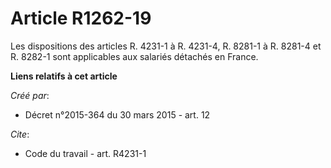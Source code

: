 # Article R1262-19

Les dispositions des articles R. 4231-1 à R. 4231-4, R. 8281-1 à R. 8281-4 et R. 8282-1 sont applicables aux salariés
détachés en France.

**Liens relatifs à cet article**

_Créé par_:

  - Décret n°2015-364 du 30 mars 2015 - art. 12

_Cite_:

  - Code du travail - art. R4231-1
